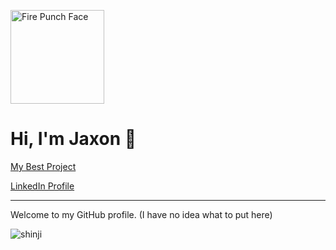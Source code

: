 <p>
    <img src="https://static.wikia.nocookie.net/fire_punch/images/8/8f/Agni%27s_face.png/revision/latest?cb=20230527175507" width="150" height="150" alt="Fire Punch Face" />
  </p>
  
  <h1>Hi, I'm Jaxon 👋</h1>
  
  <p>
  <a href="https://github.com/JaxonTheCritic/dev-easy">My Best Project</a> 
  </p>
  <p>
  <a href="https://www.linkedin.com/in/jaxon-bladow-a1958435a/">LinkedIn Profile</a>
  </p>
  
  ---
  
  Welcome to my GitHub profile. (I have no idea what to put here)
  
  ![shinji](https://tenor.com/view/shinji-ikari-gif-25054017)
  
  
